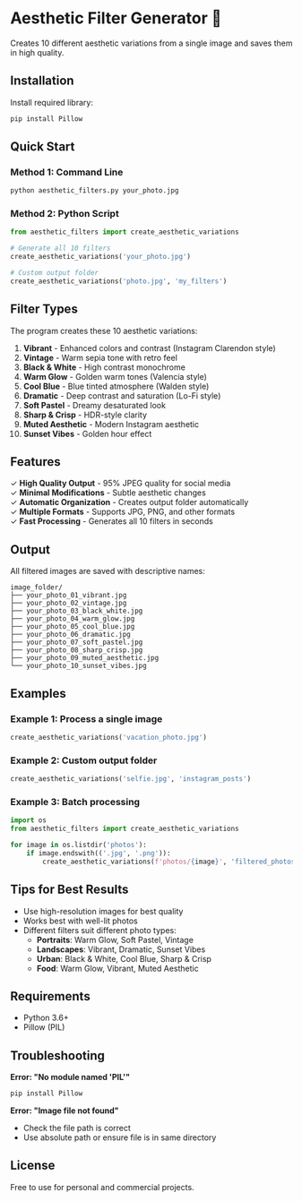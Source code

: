 # Aesthetic Filter Generator 📸

Creates 10 different aesthetic variations from a single image and saves them in high quality.

## Installation

Install required library:
```bash
pip install Pillow
```

## Quick Start

### Method 1: Command Line
```bash
python aesthetic_filters.py your_photo.jpg
```

### Method 2: Python Script
```python
from aesthetic_filters import create_aesthetic_variations

# Generate all 10 filters
create_aesthetic_variations('your_photo.jpg')

# Custom output folder
create_aesthetic_variations('photo.jpg', 'my_filters')
```

## Filter Types

The program creates these 10 aesthetic variations:

1. **Vibrant** - Enhanced colors and contrast (Instagram Clarendon style)
2. **Vintage** - Warm sepia tone with retro feel
3. **Black & White** - High contrast monochrome
4. **Warm Glow** - Golden warm tones (Valencia style)
5. **Cool Blue** - Blue tinted atmosphere (Walden style)
6. **Dramatic** - Deep contrast and saturation (Lo-Fi style)
7. **Soft Pastel** - Dreamy desaturated look
8. **Sharp & Crisp** - HDR-style clarity
9. **Muted Aesthetic** - Modern Instagram aesthetic
10. **Sunset Vibes** - Golden hour effect

## Features

✓ **High Quality Output** - 95% JPEG quality for social media  
✓ **Minimal Modifications** - Subtle aesthetic changes  
✓ **Automatic Organization** - Creates output folder automatically  
✓ **Multiple Formats** - Supports JPG, PNG, and other formats  
✓ **Fast Processing** - Generates all 10 filters in seconds  

## Output

All filtered images are saved with descriptive names:
```
image_folder/
├── your_photo_01_vibrant.jpg
├── your_photo_02_vintage.jpg
├── your_photo_03_black_white.jpg
├── your_photo_04_warm_glow.jpg
├── your_photo_05_cool_blue.jpg
├── your_photo_06_dramatic.jpg
├── your_photo_07_soft_pastel.jpg
├── your_photo_08_sharp_crisp.jpg
├── your_photo_09_muted_aesthetic.jpg
└── your_photo_10_sunset_vibes.jpg
```

## Examples

### Example 1: Process a single image
```python
create_aesthetic_variations('vacation_photo.jpg')
```

### Example 2: Custom output folder
```python
create_aesthetic_variations('selfie.jpg', 'instagram_posts')
```

### Example 3: Batch processing
```python
import os
from aesthetic_filters import create_aesthetic_variations

for image in os.listdir('photos'):
    if image.endswith(('.jpg', '.png')):
        create_aesthetic_variations(f'photos/{image}', 'filtered_photos')
```

## Tips for Best Results

- Use high-resolution images for best quality
- Works best with well-lit photos
- Different filters suit different photo types:
  - **Portraits**: Warm Glow, Soft Pastel, Vintage
  - **Landscapes**: Vibrant, Dramatic, Sunset Vibes
  - **Urban**: Black & White, Cool Blue, Sharp & Crisp
  - **Food**: Warm Glow, Vibrant, Muted Aesthetic

## Requirements

- Python 3.6+
- Pillow (PIL)

## Troubleshooting

**Error: "No module named 'PIL'"**
```bash
pip install Pillow
```

**Error: "Image file not found"**
- Check the file path is correct
- Use absolute path or ensure file is in same directory

## License

Free to use for personal and commercial projects.
